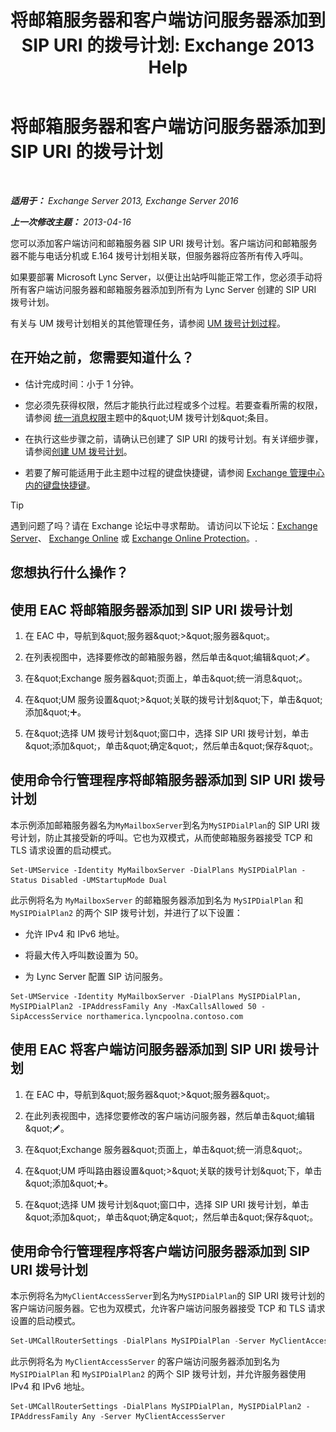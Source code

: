 ﻿---
title: '将邮箱服务器和客户端访问服务器添加到 SIP URI 的拨号计划: Exchange 2013 Help'
TOCTitle: 将邮箱服务器和客户端访问服务器添加到 SIP URI 的拨号计划
ms:assetid: 17fed308-ff0d-4e61-b9f9-e6680b6eccaa
ms:mtpsurl: https://technet.microsoft.com/zh-cn/library/Aa996399(v=EXCHG.150)
ms:contentKeyID: 52061483
ms.date: 05/21/2018
mtps_version: v=EXCHG.150
ms.translationtype: MT
---

# 将邮箱服务器和客户端访问服务器添加到 SIP URI 的拨号计划

 

_**适用于：** Exchange Server 2013, Exchange Server 2016_

_**上一次修改主题：** 2013-04-16_

您可以添加客户端访问和邮箱服务器 SIP URI 拨号计划。客户端访问和邮箱服务器不能与电话分机或 E.164 拨号计划相关联，但服务器将应答所有传入呼叫。

如果要部署 Microsoft Lync Server，以便让出站呼叫能正常工作，您必须手动将所有客户端访问服务器和邮箱服务器添加到所有为 Lync Server 创建的 SIP URI 拨号计划。

有关与 UM 拨号计划相关的其他管理任务，请参阅 [UM 拨号计划过程](um-dial-plan-procedures-exchange-2013-help.md)。

## 在开始之前，您需要知道什么？

  - 估计完成时间：小于 1 分钟。

  - 您必须先获得权限，然后才能执行此过程或多个过程。若要查看所需的权限，请参阅 [统一消息权限](unified-messaging-permissions-exchange-2013-help.md)主题中的\&quot;UM 拨号计划\&quot;条目。

  - 在执行这些步骤之前，请确认已创建了 SIP URI 的拨号计划。有关详细步骤，请参阅[创建 UM 拨号计划](create-a-um-dial-plan-exchange-2013-help.md)。

  - 若要了解可能适用于此主题中过程的键盘快捷键，请参阅 [Exchange 管理中心内的键盘快捷键](keyboard-shortcuts-in-the-exchange-admin-center-exchange-online-protection-help.md)。

> [!TIP]  
> 遇到问题了吗？请在 Exchange 论坛中寻求帮助。 请访问以下论坛：<a href="https://go.microsoft.com/fwlink/p/?linkid=60612">Exchange Server</a>、 <a href="https://go.microsoft.com/fwlink/p/?linkid=267542">Exchange Online</a> 或 <a href="https://go.microsoft.com/fwlink/p/?linkid=285351">Exchange Online Protection</a>。.


## 您想执行什么操作？

## 使用 EAC 将邮箱服务器添加到 SIP URI 拨号计划

1.  在 EAC 中，导航到\&quot;服务器\&quot;\>\&quot;服务器\&quot;。

2.  在列表视图中，选择要修改的邮箱服务器，然后单击\&quot;编辑\&quot;![编辑图标](images/Bb124582.6f53ccb2-1f13-4c02-bea0-30690e6ea71d(EXCHG.150).gif "编辑图标")。

3.  在\&quot;Exchange 服务器\&quot;页面上，单击\&quot;统一消息\&quot;。

4.  在\&quot;UM 服务设置\&quot;\>\&quot;关联的拨号计划\&quot;下，单击\&quot;添加\&quot;![添加图标](images/JJ218640.c1e75329-d6d7-4073-a27d-498590bbb558(EXCHG.150).gif "添加图标")。

5.  在\&quot;选择 UM 拨号计划\&quot;窗口中，选择 SIP URI 拨号计划，单击\&quot;添加\&quot;，单击\&quot;确定\&quot;，然后单击\&quot;保存\&quot;。

## 使用命令行管理程序将邮箱服务器添加到 SIP URI 拨号计划

本示例添加邮箱服务器名为`MyMailboxServer`到名为`MySIPDialPlan`的 SIP URI 拨号计划，防止其接受新的呼叫。它也为双模式，从而使邮箱服务器接受 TCP 和 TLS 请求设置的启动模式。

    Set-UMService -Identity MyMailboxServer -DialPlans MySIPDialPlan -Status Disabled -UMStartupMode Dual

此示例将名为 `MyMailboxServer` 的邮箱服务器添加到名为 `MySIPDialPlan` 和 `MySIPDialPlan2` 的两个 SIP 拨号计划，并进行了以下设置：

  - 允许 IPv4 和 IPv6 地址。

  - 将最大传入呼叫数设置为 50。

  - 为 Lync Server 配置 SIP 访问服务。

<!-- end list -->

    Set-UMService -Identity MyMailboxServer -DialPlans MySIPDialPlan, MySIPDialPlan2 -IPAddressFamily Any -MaxCallsAllowed 50 -SipAccessService northamerica.lyncpoolna.contoso.com

## 使用 EAC 将客户端访问服务器添加到 SIP URI 拨号计划

1.  在 EAC 中，导航到\&quot;服务器\&quot;\>\&quot;服务器\&quot;。

2.  在此列表视图中，选择您要修改的客户端访问服务器，然后单击\&quot;编辑\&quot;![编辑图标](images/Bb124582.6f53ccb2-1f13-4c02-bea0-30690e6ea71d(EXCHG.150).gif "编辑图标")。

3.  在\&quot;Exchange 服务器\&quot;页面上，单击\&quot;统一消息\&quot;。

4.  在\&quot;UM 呼叫路由器设置\&quot;\>\&quot;关联的拨号计划\&quot;下，单击\&quot;添加\&quot;![添加图标](images/JJ218640.c1e75329-d6d7-4073-a27d-498590bbb558(EXCHG.150).gif "添加图标")。

5.  在\&quot;选择 UM 拨号计划\&quot;窗口中，选择 SIP URI 拨号计划，单击\&quot;添加\&quot;，单击\&quot;确定\&quot;，然后单击\&quot;保存\&quot;。

## 使用命令行管理程序将客户端访问服务器添加到 SIP URI 拨号计划

本示例将名为`MyClientAccessServer`到名为`MySIPDialPlan`的 SIP URI 拨号计划的客户端访问服务器。它也为双模式，允许客户端访问服务器接受 TCP 和 TLS 请求设置的启动模式。

```powershell
Set-UMCallRouterSettings -DialPlans MySIPDialPlan -Server MyClientAccessServer -UMStartupMode Dual
```

此示例将名为 `MyClientAccessServer` 的客户端访问服务器添加到名为 `MySIPDialPlan` 和 `MySIPDialPlan2` 的两个 SIP 拨号计划，并允许服务器使用 IPv4 和 IPv6 地址。

    Set-UMCallRouterSettings -DialPlans MySIPDialPlan, MySIPDialPlan2 -IPAddressFamily Any -Server MyClientAccessServer

